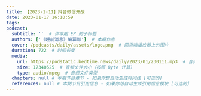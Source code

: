 ```yaml
---
title: 【2023-1-11】抖音微信开战
date: 2023-01-17 16:10:59
tags:
podcast:
  subtitle: ''  # 你本期 EP 的子标题
  authors: ['《睡前消息》编辑部']  # 本期作者
  cover: /podcasts/daily/assets/logo.png  # 网页端播放器上的图片
  duration: 722  # 时间长度
  media:
    url: https://podstatic.bedtime.news/daily/2023/01/230111.mp3  # 音频文件
    size: 17340525  # 音频文件大小（按照 Byte 计算）
    type: audio/mpeg  # 音频文件类型
  chapters: null # 本期节目章节 - 如果你想自动生成时间线 [可选的]
  references: null # 本期节目引用信息 - 如果你想自动生成引用信息模块 [可选的]
---
```

